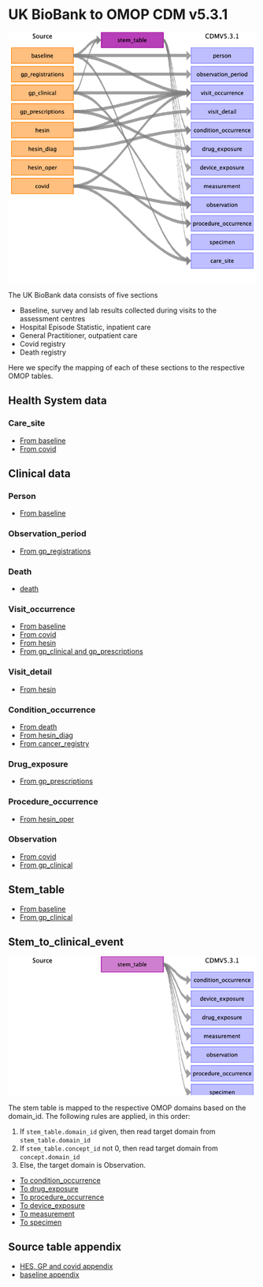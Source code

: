 # UK BioBank to OMOP CDM v5.3.1

![](md_files/image25.png)

The UK BioBank data consists of five sections
- Baseline, survey and lab results collected during visits to the assessment centres
- Hospital Episode Statistic, inpatient care
- General Practitioner, outpatient care
- Covid registry
- Death registry

Here we specify the mapping of each of these sections to the respective OMOP tables.

## Health System data

### Care_site
- [From baseline](baseline_to_care_site.md)
- [From covid](covid_to_care_site.md)

## Clinical data

### Person
- [From baseline](baseline_to_person.md)

### Observation_period 
- [From gp_registrations](gp_registrations_to_observation_period.md)

### Death
- [death](death_to_death.md)

### Visit_occurrence
- [From baseline](baseline_to_visit_occurrence.md)
- [From covid](covid_to_visit_occurrence.md)
- [From hesin](hesin_to_visit_occurrence.md)
- [From gp_clinical and gp_prescriptions](gp_clinical_prescriptions_to_visit_occurrence.md)

### Visit_detail
- [From hesin](hesin_to_visit_detail.md)

### Condition_occurrence
- [From death](death_to_condition_occurrence.md)
- [From hesin_diag](hesin_diag_to_condition_occurrence.md)
- [From cancer_registry](cancer_register_to_condition_occurrence.md)

### Drug_exposure
- [From gp_prescriptions](gp_prescriptions_to_drug_exposure.md)

### Procedure_occurrence
- [From hesin_oper](hesin_oper_to_procedure_occurrence.md)

### Observation
- [From covid](covid_to_observation.md)
- [From gp_clinical](gp_clinical_to_observation.md)

## Stem_table
- [From baseline](baseline_to_stem_table.md)
- [From gp_clinical](gp_clinical_to_stem_table.md)

## Stem_to_clinical_event
![](md_files/stem_image.png)

The stem table is mapped to the respective OMOP domains based on the domain_id.
The following rules are applied, in this order:

1. If `stem_table.domain_id` given, then read target domain from `stem_table.domain_id`
2. If `stem_table.concept_id` not 0, then read target domain from `concept.domain_id`
3. Else, the target domain is Observation.

- [To condition_occurrence](stem_to_condition_occurrence.md)
- [To drug_exposure](stem_to_drug_exposure.md)
- [To procedure_occurrence](stem_to_procedure_occurrence.md)
- [To device_exposure](stem_to_device_exposure.md)
- [To measurement](stem_to_measurement.md)
- [To specimen](stem_to_specimen.md)
    
## Source table appendix
- [HES, GP and covid appendix](source_appendix.md)
- [baseline appendix](baseline_source_appendix.md)

